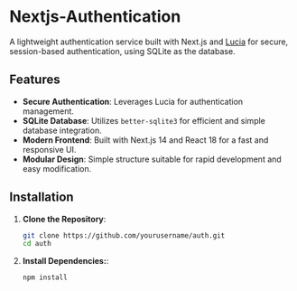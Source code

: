 # Nextjs-Authentication

A lightweight authentication service built with Next.js and [Lucia](https://lucia-auth.com/) for secure, session-based authentication, using SQLite as the database.

## Features

- **Secure Authentication**: Leverages Lucia for authentication management.
- **SQLite Database**: Utilizes `better-sqlite3` for efficient and simple database integration.
- **Modern Frontend**: Built with Next.js 14 and React 18 for a fast and responsive UI.
- **Modular Design**: Simple structure suitable for rapid development and easy modification.

## Installation

1. **Clone the Repository**:
   ```bash
   git clone https://github.com/yourusername/auth.git
   cd auth
2. **Install Dependencies:**:
   ```bash
   npm install
  

